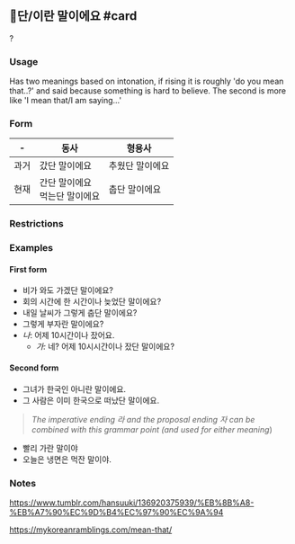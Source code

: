 ## 단/이란 말이에요 #card
?
### Usage
Has two meanings based on intonation, if rising it is roughly 'do you mean that..?' and said because something is hard to believe. The second is more like 'I mean that/I am saying...'
### Form
| -   | 동사                  | 형용사      |
| --- | ------------------- | -------- |
| 과거  | 갔단 말이에요             | 추웠단 말이에요 |
| 현재  | 간단 말이에요<br>먹는단 말이에요 | 춥단 말이에요  |
### Restrictions
### Examples
#### First form
* 비가 와도 가겠단 말이에요?
* 회의 시간에 한 시간이나 늦었단 말이에요?
* 내일 날씨가 그렇게 춥단 말이에요?
* 그렇게 부자란 말이에요?
 * _나_: 어제 10시간이나 잤어요.
	 * _가:_ 네? 어제 10시시간이나 잤단 말이에요?
#### Second form
* 그녀가 한국인 아니란 말이에요.
* 그 사람은 이미 한국으로 떠났단 말이에요.
<!--SR:!2024-12-05,29,230-->

> _The imperative ending 라 and the proposal ending 자 can be combined with this grammar point (and used for either meaning_) 

* 빨리 가란 말이야
* 오늘은 냉면은 먹잔 말이야.
### Notes
https://www.tumblr.com/hansuuki/136920375939/%EB%8B%A8-%EB%A7%90%EC%9D%B4%EC%97%90%EC%9A%94

https://mykoreanramblings.com/mean-that/